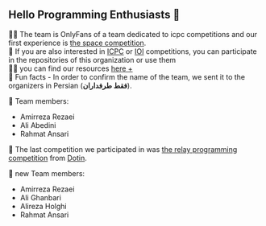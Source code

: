 ## Hello Programming Enthusiasts 👋

🙋‍♀️ The team is OnlyFans of a team dedicated to icpc competitions and our first experience is [the space competition](https://space.sadjad.ac.ir/).<br>
🌈 If you are also interested in [ICPC](https://icpc.global/) or [IOI](https://ioinformatics.org/) competitions, you can participate in the repositories of this organization or use them<br>
👩‍💻 you can find our resources [here +](https://github.com/onlyfans-icpc/src)<br>
🍿 Fun facts - In order to confirm the name of the team, we sent it to the organizers in Persian (**فقط طرفداران**).<br>

👥 Team members:
* Amirreza Rezaei
* Ali Abedini
* Rahmat Ansari

🚀 The last competition we participated in was [the relay programming competition](https://srpc.pod.ir/login) from [Dotin](https://www.dotin.ir/).

👥 new Team members:
* Amirreza Rezaei
* Ali Ghanbari
* Alireza Holghi
* Rahmat Ansari
